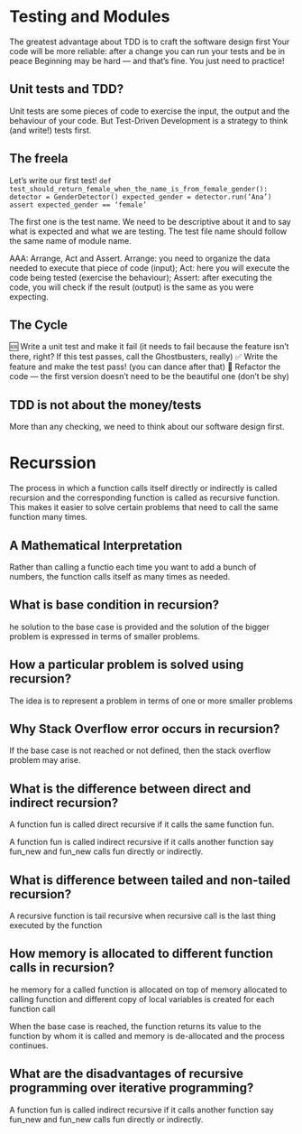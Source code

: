 # Testing and Modules

The greatest advantage about TDD is to craft the software design first
Your code will be more reliable: after a change you can run your tests and be in peace
Beginning may be hard — and that’s fine. You just need to practice!

## Unit tests and TDD?

Unit tests are some pieces of code to exercise the input, the output and the behaviour of your code.
But Test-Driven Development is a strategy to think (and write!) tests first.

## The freela
Let’s write our first test!
`def test_should_return_female_when_the_name_is_from_female_gender():
    detector = GenderDetector()
    expected_gender = detector.run(‘Ana’)
    assert expected_gender == ‘female’`
    
The first one is the test name. 
We need to be descriptive about it and to say what is expected and what we are testing.
The test file name should follow the same name of module name. 

AAA: Arrange, Act and Assert.
Arrange: you need to organize the data needed to execute that piece of code (input);
Act: here you will execute the code being tested (exercise the behaviour);
Assert: after executing the code, you will check if the result (output) is the same as you were expecting.

## The Cycle

🆘 Write a unit test and make it fail (it needs to fail because the feature isn’t there, right? If this test passes, call the Ghostbusters, really)
✅ Write the feature and make the test pass! (you can dance after that)
🔵 Refactor the code — the first version doesn’t need to be the beautiful one (don’t be shy)

## TDD is not about the money/tests

More than any checking, we need to think about our software design first.

# Recurssion

The process in which a function calls itself directly or indirectly is called recursion and the corresponding function is called as recursive function.
This makes it easier to solve certain problems that need to call the same function many times.

## A Mathematical Interpretation

Rather than calling a functio each time you want to add a bunch of numbers, the function calls itself as many times as needed.

## What is base condition in recursion? 

he solution to the base case is provided and the solution of the bigger problem is expressed in terms of smaller problems.

## How a particular problem is solved using recursion? 

The idea is to represent a problem in terms of one or more smaller problems

## Why Stack Overflow error occurs in recursion? 
If the base case is not reached or not defined, then the stack overflow problem may arise.

## What is the difference between direct and indirect recursion? 

A function fun is called direct recursive if it calls the same function fun.

A function fun is called indirect recursive if it calls another function say fun_new and fun_new calls fun directly or indirectly.

## What is difference between tailed and non-tailed recursion? 

A recursive function is tail recursive when recursive call is the last thing executed by the function

## How memory is allocated to different function calls in recursion? 
he memory for a called function is allocated on top of memory allocated to calling function and different copy of local variables is created for each function call

When the base case is reached, the function returns its value to the function by whom it is called and memory is de-allocated and the process continues.

## What are the disadvantages of recursive programming over iterative programming? 

A function fun is called indirect recursive if it calls another function say fun_new and fun_new calls fun directly or indirectly. 

